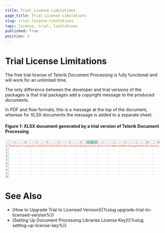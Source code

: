 ```yaml
---
title: Trial License Limitations
page_title: Trial License Limitations
slug: trial-license-limitations
tags: license, trial, limitations
published: True
position: 3
---
```


# Trial License Limitations

The free trial license of Telerik Document Processing is fully functional and will work for an unlimited time.

The only difference between the developer and trial versions of the packages is that trial packages add a copyright message to the produced documents.

In PDF and flow formats, this is a message at the top of the document, whereas for XLSX documents the message is added to a separate sheet.

#### __Figure 1: XLSX document generated by a trial version of Telerik Document Processing__

![Telerik Document Processing Trial Limitation SpreadStreamProcessing](images/TelerikDocumentProcessing_Trial_Limitations_01.png)

# See Also

* [How to Upgrade Trial to Licensed Version]({%slug upgrade-trial-to-licensed-version%}) 
* [Setting Up Document Processing Libraries License Key]({%slug setting-up-license-key%})

